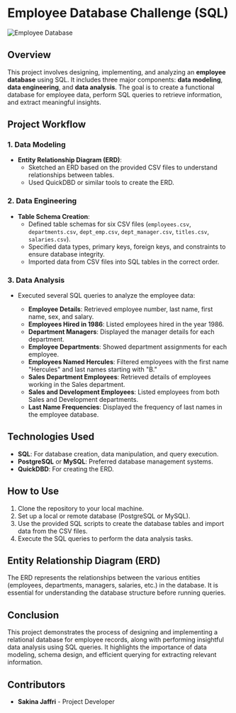 # Employee Database Challenge (SQL)

![Employee Database](https://github.com/SakinaJaffri/Module_Challenge9_Employee_SQL/assets/146900226/5c1a3f18-d3f1-48d6-847e-4dd4be7c740a)

## Overview

This project involves designing, implementing, and analyzing an **employee database** using SQL. It includes three major components: **data modeling**, **data engineering**, and **data analysis**. The goal is to create a functional database for employee data, perform SQL queries to retrieve information, and extract meaningful insights.

## Project Workflow

### 1. Data Modeling
- **Entity Relationship Diagram (ERD)**: 
  - Sketched an ERD based on the provided CSV files to understand relationships between tables.
  - Used QuickDBD or similar tools to create the ERD.

### 2. Data Engineering
- **Table Schema Creation**:
  - Defined table schemas for six CSV files (`employees.csv`, `departments.csv`, `dept_emp.csv`, `dept_manager.csv`, `titles.csv`, `salaries.csv`).
  - Specified data types, primary keys, foreign keys, and constraints to ensure database integrity.
  - Imported data from CSV files into SQL tables in the correct order.

### 3. Data Analysis
- Executed several SQL queries to analyze the employee data:

  - **Employee Details**: Retrieved employee number, last name, first name, sex, and salary.
  - **Employees Hired in 1986**: Listed employees hired in the year 1986.
  - **Department Managers**: Displayed the manager details for each department.
  - **Employee Departments**: Showed department assignments for each employee.
  - **Employees Named Hercules**: Filtered employees with the first name "Hercules" and last names starting with "B."
  - **Sales Department Employees**: Retrieved details of employees working in the Sales department.
  - **Sales and Development Employees**: Listed employees from both Sales and Development departments.
  - **Last Name Frequencies**: Displayed the frequency of last names in the employee database.

## Technologies Used
- **SQL**: For database creation, data manipulation, and query execution.
- **PostgreSQL** or **MySQL**: Preferred database management systems.
- **QuickDBD**: For creating the ERD.

## How to Use
1. Clone the repository to your local machine.
2. Set up a local or remote database (PostgreSQL or MySQL).
3. Use the provided SQL scripts to create the database tables and import data from the CSV files.
4. Execute the SQL queries to perform the data analysis tasks.

## Entity Relationship Diagram (ERD)
The ERD represents the relationships between the various entities (employees, departments, managers, salaries, etc.) in the database. It is essential for understanding the database structure before running queries.

## Conclusion
This project demonstrates the process of designing and implementing a relational database for employee records, along with performing insightful data analysis using SQL queries. It highlights the importance of data modeling, schema design, and efficient querying for extracting relevant information.

## Contributors
- **Sakina Jaffri** - Project Developer
